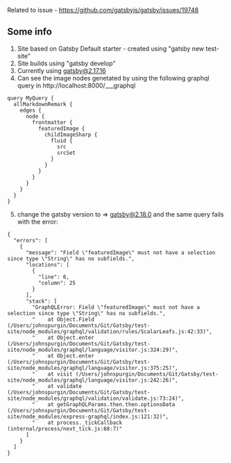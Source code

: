 Related to issue - https://github.com/gatsbyjs/gatsby/issues/19748

## Some info

1. Site based on Gatsby Default starter - created using "gatsby new test-site"
2. Site builds using "gatsby develop"
3. Currently using gatsby@2.17.16
4. Can see the image nodes genetated by using the following graphql query in http://localhost:8000/___graphql

```
query MyQuery {
  allMarkdownRemark {
    edges {
      node {
        frontmatter {
          featuredImage {
            childImageSharp {
              fluid {
                src
                srcSet
              }
            }
          }
        }
      }
    }
  }
}
```

5. change the gatsby version to => gatsby@2.18.0 and the same query fails with the error:

```
{
  "errors": [
    {
      "message": "Field \"featuredImage\" must not have a selection since type \"String\" has no subfields.",
      "locations": [
        {
          "line": 6,
          "column": 25
        }
      ],
      "stack": [
        "GraphQLError: Field \"featuredImage\" must not have a selection since type \"String\" has no subfields.",
        "    at Object.Field (/Users/johnspurgin/Documents/Git/Gatsby/test-site/node_modules/graphql/validation/rules/ScalarLeafs.js:42:33)",
        "    at Object.enter (/Users/johnspurgin/Documents/Git/Gatsby/test-site/node_modules/graphql/language/visitor.js:324:29)",
        "    at Object.enter (/Users/johnspurgin/Documents/Git/Gatsby/test-site/node_modules/graphql/language/visitor.js:375:25)",
        "    at visit (/Users/johnspurgin/Documents/Git/Gatsby/test-site/node_modules/graphql/language/visitor.js:242:26)",
        "    at validate (/Users/johnspurgin/Documents/Git/Gatsby/test-site/node_modules/graphql/validation/validate.js:73:24)",
        "    at getGraphQLParams.then.then.optionsData (/Users/johnspurgin/Documents/Git/Gatsby/test-site/node_modules/express-graphql/index.js:121:32)",
        "    at process._tickCallback (internal/process/next_tick.js:68:7)"
      ]
    }
  ]
}
```
